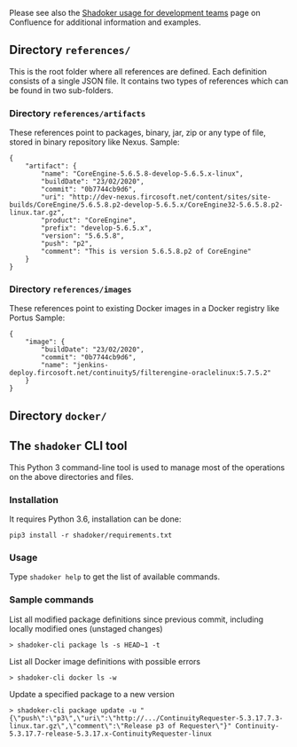 Please see also the [Shadoker usage for development teams](http://confluence.fircosoft.net/display/DTP/Shadoker+usage+for+development+teams) page on Confluence for additional information and examples.

## Directory `references/`
This is the root folder where all references are defined.
Each definition consists of a single JSON file.
It contains two types of references which can be found in two sub-folders.
### Directory `references/artifacts`
These references point to packages, binary, jar, zip or any type of file, stored in binary repository like Nexus.
Sample:
```
{
    "artifact": {
        "name": "CoreEngine-5.6.5.8-develop-5.6.5.x-linux",
        "buildDate": "23/02/2020",
        "commit": "0b7744cb9d6",
        "uri": "http://dev-nexus.fircosoft.net/content/sites/site-builds/CoreEngine/5.6.5.8.p2-develop-5.6.5.x/CoreEngine32-5.6.5.8.p2-linux.tar.gz",
        "product": "CoreEngine",
        "prefix": "develop-5.6.5.x",
        "version": "5.6.5.8",
        "push": "p2",
        "comment": "This is version 5.6.5.8.p2 of CoreEngine"
    }
}
```

### Directory `references/images`
These references point to existing Docker images in a Docker registry like Portus
Sample:
```
{
    "image": {
        "buildDate": "23/02/2020",
        "commit": "0b7744cb9d6",
        "name": "jenkins-deploy.fircosoft.net/continuity5/filterengine-oraclelinux:5.7.5.2"
    }
}
```

## Directory `docker/`

## The `shadoker` CLI tool
This Python 3 command-line tool is used to manage most of the operations on the above directories and files.

### Installation
It requires Python 3.6, installation can be done:
```
pip3 install -r shadoker/requirements.txt
```

### Usage
Type `shadoker help` to get the list of available commands.


### Sample commands
List all modified package definitions since previous commit, including locally modified ones (unstaged changes)
```
> shadoker-cli package ls -s HEAD~1 -t
```
List all Docker image definitions with possible errors
```
> shadoker-cli docker ls -w
```

Update a specified package to a new version
```
> shadoker-cli package update -u "{\"push\":\"p3\",\"uri\":\"http://.../ContinuityRequester-5.3.17.7.3-linux.tar.gz\",\"comment\":\"Release p3 of Requester\"}" Continuity-5.3.17.7-release-5.3.17.x-ContinuityRequester-linux
```


